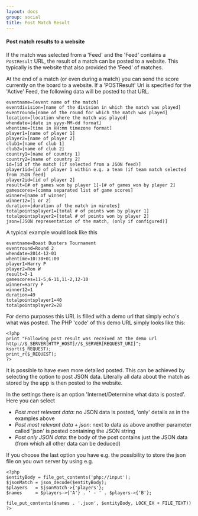 ```yaml
---
layout: docs
group: social
title: Post Match Result
---
```


#### Post match results to a website

If the match was selected from a 'Feed' and the 'Feed' contains a `PostResult` URL, the result of a match can be posted to a website.
This typically is the website that also provided the 'Feed' of matches.


At the end of a match (or even during a match) you can send the score currently on the board to a website.
If a 'POSTResult' Url is specified for the 'Active' Feed, the following data will be posted to that URL.

    eventname=[event name of the match]
    eventdivision=[name of the division in which the match was played]
    eventround=[name of the round for which the match was played]
    location=[location where the match was played]
    whendate=[date in yyyy-MM-dd format]
    whentime=[time in HH:mm timezone format]
    player1=[name of player 1]
    player2=[name of player 2]
    club1=[name of club 1]
    club2=[name of club 2]
    country1=[name of country 1]
    country2=[name of country 2]
    id=[id of the match (if selected from a JSON feed)]
    player1id=[id of player 1 within e.g. a team (if team match selected from JSON feed]
    player2id=[id of player 2]
    result=[# of games won by player 1]-[# of games won by player 2]
    gamescores=[comma separated list of game scores]
    winner=[name of winner]
    winner12=[1 or 2]
    duration=[duration of the match in minutes]
    totalpointsplayer1=[total # of points won by player 1]
    totalpointsplayer2=[total # of points won by player 2]
    json=[JSON representation of the match, (only if configured)]

A typical example would look like this

    eventname=Boast Busters Tournament
    eventround=Round 2
    whendate=2014-12-01
    whentime=10:30+01:00
    player1=Harry P
    player2=Ron W
    result=3-1
    gamescores=11-5,6-11,11-2,12-10
    winner=Harry P
    winner12=1
    duration=49
    totalpointsplayer1=40
    totalpointsplayer2=28

For demo purposes this URL is filled with a demo url that simply echo's what was posted.
The PHP 'code' of this demo URL simply looks like this:

    <?php
    print "Following post result was received at the demo url http://$_SERVER[HTTP_HOST]//$_SERVER[REQUEST_URI]";
    ksort($_REQUEST);
    print_r($_REQUEST);
    ?>

It is possible to have even more detailed posted. This can be achieved by selecting the option to post JSON data.
Literally all data about the match as stored by the app is then posted to the website.

In the settings there is an option 'Internet/Determine what data is posted'.
Here you can select
*   _Post most relevant data_: no JSON data is posted, 'only' details as in the examples above
*   _Post most relevant data + json_: next to data as above another parameter called 'json' is posted containing the JSON string
*   _Post only JSON data_: the body of the post contains just the JSON data (from which all other data can be deduced)

If you choose the last option you have e.g. the possibility to store the json file on you own server by using e.g.

    <?php
    $entityBody = file_get_contents('php://input');
    $jsonMatch = json_decode($entityBody);
    $players   = $jsonMatch->{'players'};
    $names     = $players->{'A'} . ' - ' . $players->{'B'};

    file_put_contents($names . '.json', $entityBody, LOCK_EX + FILE_TEXT))
    ?>

